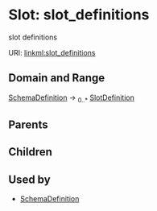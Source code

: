
# Slot: slot_definitions


slot definitions

URI: [linkml:slot_definitions](https://w3id.org/linkml/slot_definitions)


## Domain and Range

[SchemaDefinition](SchemaDefinition.md) &#8594;  <sub>0..\*</sub> [SlotDefinition](SlotDefinition.md)

## Parents


## Children


## Used by

 * [SchemaDefinition](SchemaDefinition.md)
